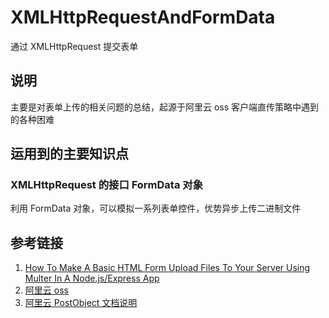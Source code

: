 # XMLHttpRequestAndFormData

通过 XMLHttpRequest 提交表单

## 说明

主要是对表单上传的相关问题的总结，起源于阿里云 oss 客户端直传策略中遇到的各种困难

## 运用到的主要知识点

### XMLHttpRequest 的接口 FormData 对象

利用 FormData 对象，可以模拟一系列表单控件，优势异步上传二进制文件

## 参考链接

1. [How To Make A Basic HTML Form Upload Files To Your Server Using Multer In A Node.js/Express App](https://medium.com/@Moonstrasse/how-to-make-a-basic-html-form-file-upload-using-multer-in-an-express-node-js-app-16dac2476610)
2. [阿里云 oss ](https://yq.aliyun.com/articles/58524)
3. [阿里云 PostObject 文档说明](https://help.aliyun.com/document_detail/31988.html?spm=a2c4g.11186623.2.2.72fa1a1f4XWNXL#reference_smp_nsw_wdb)
